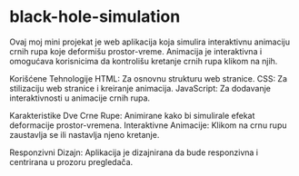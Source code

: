 # black-hole-simulation

Ovaj moj mini projekat je web aplikacija koja simulira interaktivnu animaciju crnih rupa koje deformišu prostor-vreme. Animacija je interaktivna i omogućava korisnicima da kontrolišu kretanje crnih rupa klikom na njih. 

Korišćene Tehnologije
HTML: Za osnovnu strukturu web stranice.
CSS: Za stilizaciju web stranice i kreiranje animacija.
JavaScript: Za dodavanje interaktivnosti u animacije crnih rupa.

Karakteristike
Dve Crne Rupe: Animirane kako bi simulirale efekat deformacije prostor-vremena.
Interaktivne Animacije: Klikom na crnu rupu zaustavlja se ili nastavlja njeno kretanje.

Responzivni Dizajn: Aplikacija je dizajnirana da bude responzivna i centrirana u prozoru pregledača.
